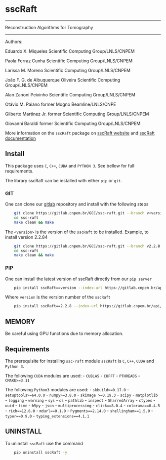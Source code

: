 # sscRaft

----------------------------------------
Reconstruction Algorithms for Tomography

----------------------------------------

Authors:

Eduardo X. Miqueles Scientific Computing Group/LNLS/CNPEM

Paola Ferraz Cunha Scientific Computing Group/LNLS/CNPEM

Larissa M. Moreno Scientific Computing Group/LNLS/CNPEM

João F. G. de Albuquerque Oliveira Scientific Computing Group/LNLS/CNPEM

Alan Zanoni Peixinho Scientific Computing Group/LNLS/CNPEM

Otávio M. Paiano former Mogno Beamline/LNLS/CNPE

Gilberto Martinez Jr. former Scientific Computing Group/LNLS/CNPEM

Giovanni Baraldi former Scientific Computing Group/LNLS/CNPEM

More information on the `sscRaft` package on [sscRaft website](https://gcc.lnls.br/wiki/docs/ssc-raft/) and [sscRaft documentation](https://gcc.lnls.br/ssc/ssc-raft-300/index.html)

## Install

This package uses `C`, `C++`, `CUDA` and `PYTHON 3`.
See bellow for full requirements.

The library sscRaft can be installed with either `pip` or `git`.

### GIT

One can clone our [gitlab](https://gitlab.cnpem.br/) repository and install with the following steps

```bash
    git clone https://gitlab.cnpem.br/GCC/ssc-raft.git --branch v<version> --single-branch
    cd ssc-raft 
    make clean && make
```

The `<version>` is the version of the `sscRaft` to be installed. Example, to install version 2.2.84

```bash
    git clone https://gitlab.cnpem.br/GCC/ssc-raft.git --branch v2.2.8 --single-branch
    cd ssc-raft 
    make clean && make
```

### PIP

One can install the latest version of sscRaft directly from our `pip server`

```bash
    pip install sscRaft==version --index-url https://gitlab.cnpem.br/api/v4/projects/1978/packages/pypi/simple

```

Where `version` is the version number of the `sscRaft`

```bash
    pip install sscRaft==2.2.8 --index-url https://gitlab.cnpem.br/api/v4/projects/1978/packages/pypi/simple
```

## MEMORY

Be careful using GPU functions due to memory allocation.

## Requirements

The prerequisite for installing `ssc-raft` module `sscRaft` is `C`, `C++`, `CUDA` and `Python 3`.  

The following `CUDA` modules are used:
    - `CUBLAS`
    - `CUFFT`
    - `PTHREADS`
    - `CMAKE>=3.11`

The following `Python3` modules are used:
    - `skbuild>=0.17.0`
    - `setuptools>=64.0.0`
    - `numpy>=3.8.0`
    - `skimage >=0.19.3`
    - `scipy`
    - `matplotlib`
    - `logging`
    - `warning`
    - `sys`
    - `os`
    - `pathlib`
    - `inspect`
    - `SharredArray`
    - `ctypes`
    - `uuid`
    - `time`
    - `h5py`
    - `json`
    - `multiprocessing`
    - `click==8.0.4`
    - `colorama==0.4.5`
    - `rich==12.6.0`
    - `mdurl==0.1.0`
    - `Pygments==2.14.0`
    - `shellingham==1.5.0`
    - `typer==0.9.0`
    - `typing_extensions==4.1.1`

## UNINSTALL

To uninstall `sscRaft` use the command

```bash
    pip uninstall sscRaft -y
```
